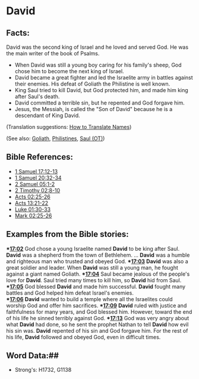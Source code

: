 # David #

## Facts: ##

David was the second king of Israel and he loved and served God. He was the main writer of the book of Psalms.

* When David was still a young boy caring for his family's sheep, God chose him to become the next king of Israel. 
* David became a great fighter and led the Israelite army in battles against their enemies. His defeat of Goliath the Philistine is well known.
* King Saul tried to kill David, but God protected him, and made him king after Saul's death.
* David committed a terrible sin, but he repented and God forgave him.
* Jesus, the Messiah, is called the "Son of David" because he is a descendant of King David. 

(Translation suggestions: [How to Translate Names](rc://en/ta/man/translate/translate-names))

(See also: [Goliath](../other/goliath.md), [Philistines](../other/philistines.md), [Saul (OT)](../other/saul.md))

## Bible References: ##

* [1 Samuel 17:12-13](rc://en/tn/help/1sa/17/12)
* [1 Samuel 20:32-34](rc://en/tn/help/1sa/20/32)
* [2 Samuel 05:1-2](rc://en/tn/help/2sa/05/01)
* [2 Timothy 02:8-10](rc://en/tn/help/2ti/02/08)
* [Acts 02:25-26](rc://en/tn/help/act/02/25)
* [Acts 13:21-22](rc://en/tn/help/act/13/21)
* [Luke 01:30-33](rc://en/tn/help/luk/01/30)
* [Mark 02:25-26](rc://en/tn/help/mrk/02/25)

## Examples from the Bible stories: ##

  __*[17:02](rc://en/tn/help/obs/17/02)__ God chose a young Israelite named __David__ to be king after Saul. __David__ was a shepherd from the town of Bethlehem. … __David__ was a humble and righteous man who trusted and obeyed God. 
  __*[17:03](rc://en/tn/help/obs/17/03)__ __David__ was also a great soldier and leader. When __David__ was still a young man, he fought against a giant named Goliath. 
  __*[17:04](rc://en/tn/help/obs/17/04)__ Saul became jealous of the people's love for __David__. Saul tried many times to kill him, so __David__ hid from Saul. 
  __*[17:05](rc://en/tn/help/obs/17/05)__ God blessed __David__ and made him successful. __David__ fought many battles and God helped him defeat Israel's enemies.  
  __*[17:06](rc://en/tn/help/obs/17/06)__ __David__ wanted to build a temple where all the Israelites could worship God and offer him sacrifices. 
  __*[17:09](rc://en/tn/help/obs/17/09)__ __David__ ruled with justice and faithfulness for many years, and God blessed him. However, toward the end of his life he sinned terribly against God. 
  __*[17:13](rc://en/tn/help/obs/17/13)__ God was very angry about what __David__ had done, so he sent the prophet Nathan to tell __David__ how evil his sin was. __David__ repented of his sin and God forgave him. For the rest of his life, __David__ followed and obeyed God, even in difficult times.

## Word Data:##

* Strong's: H1732, G1138

